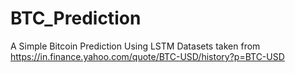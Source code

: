 # BTC_Prediction
A Simple Bitcoin Prediction Using LSTM
Datasets taken from
https://in.finance.yahoo.com/quote/BTC-USD/history?p=BTC-USD
